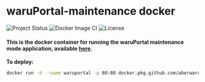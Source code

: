 # waruPortal-maintenance docker 

![Project Status](https://img.shields.io/badge/repo%20status-active-brightgreen.svg) ![Docker Image CI](https://github.com/aberWARU/waru-maintenance-docker/workflows/Docker%20Image%20CI/badge.svg) ![License](https://img.shields.io/badge/license-GNU%20GPL%20v3.0-blue.svg "GNU GPL v3.0") 


#### This is the docker container for running the waruPortal maintenance mode application, available [here](https://github.com/aberWARU/waruPortal-maintenance). 

**To deploy:**

```sh
docker run -d --name waruportal -p 80:80 docker.pkg.github.com/aberwaru/waru-maintenance-docker/waru-maintenance-docker:latest
```





